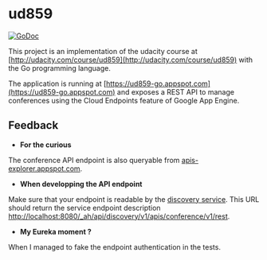 # ud859

[![GoDoc](https://godoc.org/github.com/schorlet/ud859?status.svg)](https://godoc.org/github.com/schorlet/ud859)

This project is an implementation of the udacity course at
[http://udacity.com/course/ud859](http://udacity.com/course/ud859) with the Go programming language.

The application is running at [https://ud859-go.appspot.com](https://ud859-go.appspot.com) and exposes a REST API to manage conferences using the Cloud Endpoints feature of Google App Engine.


## Feedback

+ **For the curious**

The conference API endpoint is also queryable from [apis-explorer.appspot.com](https://apis-explorer.appspot.com/apis-explorer/?base=https://ud859-go.appspot.com/_ah/api).

+ **When developping the API endpoint**

Make sure that your endpoint is readable by the [discovery service](https://developers.google.com/discovery/). This URL should return the service endpoint description [http://localhost:8080/_ah/api/discovery/v1/apis/conference/v1/rest](http://localhost:8080/_ah/api/discovery/v1/apis/conference/v1/rest).

+ **My Eureka moment ?**

When I managed to fake the endpoint authentication in the tests.


